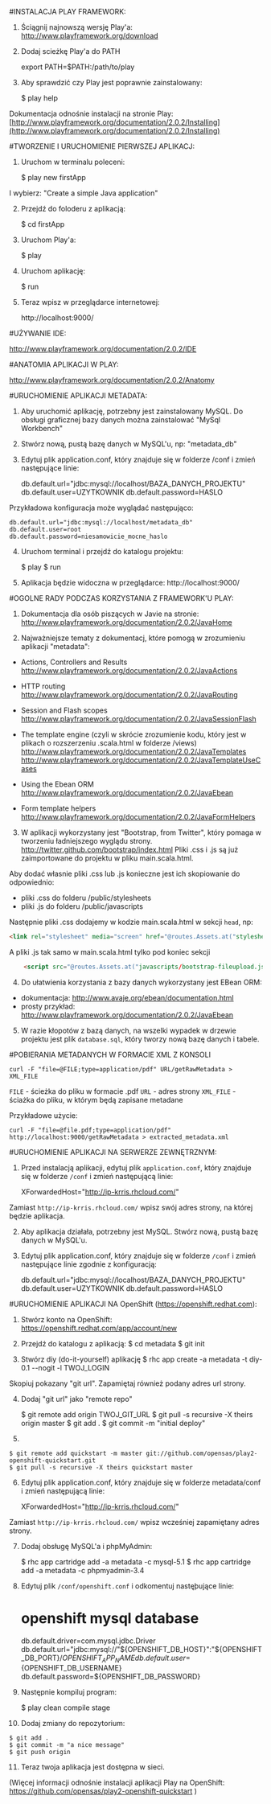 #INSTALACJA PLAY FRAMEWORK:


1) Ściągnij najnowszą wersję Play'a:
http://www.playframework.org/download

2) Dodaj scieżkę Play'a do PATH

    export PATH=$PATH:/path/to/play

3) Aby sprawdzić czy Play jest poprawnie zainstalowany:

    $ play help

Dokumentacja odnośnie instalacji na stronie Play:
[http://www.playframework.org/documentation/2.0.2/Installing](http://www.playframework.org/documentation/2.0.2/Installing)


#TWORZENIE I URUCHOMIENIE PIERWSZEJ APLIKACJ:

1) Uruchom w terminalu poleceni:

    $ play new firstApp

I wybierz: "Create a simple Java application"

2) Przejdź do foloderu z aplikacją:

    $ cd firstApp

3) Uruchom Play'a:

    $ play

4) Uruchom aplikację:

    $ run

5) Teraz wpisz w przeglądarce internetowej:

    http://localhost:9000/



#UŻYWANIE IDE:

http://www.playframework.org/documentation/2.0.2/IDE


#ANATOMIA APLIKACJI W PLAY:

http://www.playframework.org/documentation/2.0.2/Anatomy


#URUCHOMIENIE APLIKACJI METADATA:

1) Aby uruchomić aplikację, potrzebny jest zainstalowany MySQL.
   Do obsługi graficznej bazy danych można zainstalować "MySql Workbench"

2) Stwórz nową, pustą bazę danych w MySQL'u, np: "metadata_db"

3) Edytuj plik application.conf, który znajduje się w folderze /conf
   i zmień następujące linie:

    db.default.url="jdbc:mysql://localhost/BAZA_DANYCH_PROJEKTU"
    db.default.user=UZYTKOWNIK
    db.default.password=HASLO

Przykładowa konfiguracja może wyglądać następująco:

    db.default.url="jdbc:mysql://localhost/metadata_db"
    db.default.user=root
    db.default.password=niesamowicie_mocne_haslo

4) Uruchom terminal i przejdź do katalogu projektu:
    
    $ play
    $ run

5) Aplikacja będzie widoczna w przeglądarce:
    http://localhost:9000/



#OGOLNE RADY PODCZAS KORZYSTANIA Z FRAMEWORK'U PLAY:

1) Dokumentacja dla osób piszących w Javie na stronie:
    http://www.playframework.org/documentation/2.0.2/JavaHome

2) Najważniejsze tematy z dokumentacj, które pomogą w zrozumieniu aplikacji "metadata":
* Actions, Controllers and Results 
  http://www.playframework.org/documentation/2.0.2/JavaActions

* HTTP routing
	http://www.playframework.org/documentation/2.0.2/JavaRouting

* Session and Flash scopes
	http://www.playframework.org/documentation/2.0.2/JavaSessionFlash
    
* The template engine (czyli w skrócie zrozumienie kodu, który jest w plikach o rozszerzeniu .scala.html w folderze /views) 
	http://www.playframework.org/documentation/2.0.2/JavaTemplates
	http://www.playframework.org/documentation/2.0.2/JavaTemplateUseCases

* Using the Ebean ORM
	http://www.playframework.org/documentation/2.0.2/JavaEbean
    
* Form template helpers
	http://www.playframework.org/documentation/2.0.2/JavaFormHelpers


3) W aplikacji wykorzystany jest "Bootstrap, from Twitter", który pomaga w tworzeniu ładniejszego wyglądu strony.
    http://twitter.github.com/bootstrap/index.html
Pliki .css i .js są już zaimportowane do projektu w pliku main.scala.html.
    
Aby dodać własnie pliki .css lub .js konieczne jest ich skopiowanie do odpowiednio:
- pliki .css do folderu /public/stylesheets
- pliki .js do folderu /public/javascripts

Następnie pliki .css dodajemy w kodzie main.scala.html w sekcji `head`, np:
``` html
<link rel="stylesheet" media="screen" href="@routes.Assets.at("stylesheets/beautiful.css")">
```

A pliki .js tak samo w main.scala.html tylko pod koniec sekcji <body>
``` html
    <script src="@routes.Assets.at("javascripts/bootstrap-fileupload.js")"></script> 
```

4) Do ułatwienia korzystania z bazy danych wykorzystany jest EBean ORM:
* dokumentacja: http://www.avaje.org/ebean/documentation.html 
* prosty przykład: http://www.playframework.org/documentation/2.0.2/JavaEbean

5) W razie kłopotów z bazą danych, na wszelki wypadek w drzewie projektu jest plik `database.sql`, który tworzy nową bazę danych i tabele.


#POBIERANIA METADANYCH W FORMACIE XML Z KONSOLI

    curl -F "file=@FILE;type=application/pdf" URL/getRawMetadata > XML_FILE

`FILE` - ścieżka do pliku w formacie .pdf
`URL` - adres strony
`XML_FILE` - ściażka do pliku, w którym będą zapisane metadane

Przykładowe użycie:

    curl -F "file=@file.pdf;type=application/pdf" http://localhost:9000/getRawMetadata > extracted_metadata.xml




#URUCHOMIENIE APLIKACJI NA SERWERZE ZEWNĘTRZNYM:

1) Przed instalacją aplikacji, edytuj plik `application.conf`, który znajduje 
   się w folderze `/conf` i zmień następującą linie:

    XForwardedHost="http://ip-krris.rhcloud.com/"

Zamiast `http://ip-krris.rhcloud.com/` wpisz swój adres strony, na której będzie aplikacja.

2) Aby aplikacja działała, potrzebny jest MySQL. Stwórz nową, pustą bazę danych w MySQL'u.

3) Edytuj plik application.conf, który znajduje się w folderze `/conf` i zmień następujące linie zgodnie z konfiguracją:

    db.default.url="jdbc:mysql://localhost/BAZA_DANYCH_PROJEKTU"
    db.default.user=UZYTKOWNIK
    db.default.password=HASLO


#URUCHOMIENIE APLIKACJI NA OpenShift (https://openshift.redhat.com):

1) Stwórz konto na OpenShift: 
    https://openshift.redhat.com/app/account/new 

2) Przejdź do katalogu z aplikacją:
    $ cd metadata
    $ git init

3) Stwórz diy (do-it-yourself) aplikację
    $ rhc app create -a metadata -t diy-0.1 --nogit -l TWOJ_LOGIN
    
Skopiuj pokazany "git url". Zapamiętaj również podany adres url strony.

4) Dodaj "git url" jako "remote repo"
    
    $ git remote add origin TWOJ_GIT_URL
    $ git pull -s recursive -X theirs origin master
    $ git add .
    $ git commit -m "initial deploy"

5)

    $ git remote add quickstart -m master git://github.com/opensas/play2-openshift-quickstart.git
    $ git pull -s recursive -X theirs quickstart master

6)  Edytuj plik application.conf, który znajduje się w folderze metadata/conf i zmień następującą linie:

    XForwardedHost="http://ip-krris.rhcloud.com/"

  Zamiast `http://ip-krris.rhcloud.com/` wpisz wcześniej zapamiętany adres strony.

7)  Dodaj obsługę MySQL'a i phpMyAdmin:

    $ rhc app cartridge add -a metadata -c mysql-5.1
    $ rhc app cartridge add -a metadata -c phpmyadmin-3.4

8) Edytuj plik `/conf/openshift.conf` i odkomentuj nastęþujące linie:

    # openshift mysql database
    db.default.driver=com.mysql.jdbc.Driver
    db.default.url="jdbc:mysql://"${OPENSHIFT_DB_HOST}":"${OPENSHIFT_DB_PORT}/${OPENSHIFT_APP_NAME}
    db.default.user=${OPENSHIFT_DB_USERNAME}
    db.default.password=${OPENSHIFT_DB_PASSWORD}

9)  Następnie kompiluj program:
    
    $ play clean compile stage

10)  Dodaj zmiany do repozytorium:

    $ git add .
    $ git commit -m "a nice message"
    $ git push origin

11) Teraz twoja aplikacja jest dostępna w sieci.

(Więcej informacji odnośnie instalacji aplikacji Play na OpenShift:
https://github.com/opensas/play2-openshift-quickstart )


